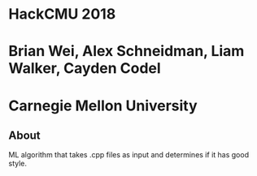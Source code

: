 # HackCMU 2018
# Brian Wei, Alex Schneidman, Liam Walker, Cayden Codel
# Carnegie Mellon University

## About

ML algorithm that takes .cpp files as input and determines if it has good style.
